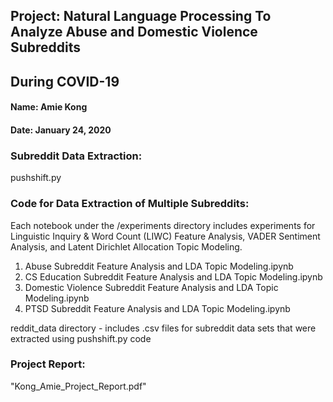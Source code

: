 ## Project: Natural Language Processing To Analyze Abuse and Domestic Violence Subreddits
## During COVID-19

#### Name: Amie Kong
#### Date: January 24, 2020

### Subreddit Data Extraction:
pushshift.py

### Code for Data Extraction of Multiple Subreddits:

Each notebook under the /experiments directory includes experiments for Linguistic Inquiry & Word Count (LIWC) Feature Analysis, VADER Sentiment Analysis, and Latent Dirichlet Allocation Topic Modeling.

1. Abuse Subreddit Feature Analysis and LDA Topic Modeling.ipynb
2. CS Education Subreddit Feature Analysis and LDA Topic Modeling.ipynb
3. Domestic Violence Subreddit Feature Analysis and LDA Topic Modeling.ipynb
4. PTSD Subreddit Feature Analysis and LDA Topic Modeling.ipynb

reddit_data directory - includes .csv files for subreddit data sets that were extracted using pushshift.py code

### Project Report:
"Kong_Amie_Project_Report.pdf"
